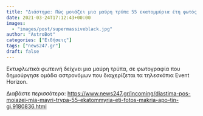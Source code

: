 ```yaml
---
title: "Διάστημα: Πώς μοιάζει μια μαύρη τρύπα 55 εκατομμύρια έτη φωτός μακριά από την Γη"
date: 2021-03-24T17:12:43+00:00
images:
  - "images/post/supermassiveblack.jpg"
author: "AstroBot"
categories: ["Ειδήσεις"]
tags: ["news247.gr"]
draft: false
---
```


Εκτυφλωτικά φωτεινή δείχνει μια μαύρη τρύπα, σε φωτογραφία που δημιούργησε ομάδα αστρονόμων που διαχερίζεται τα τηλεσκόπια Event Horizon. 

Διαβάστε περισσότερα: https://www.news247.gr/incoming/diastima-pos-moiazei-mia-mayri-trypa-55-ekatommyria-eti-fotos-makria-apo-tin-gi.9180836.html
